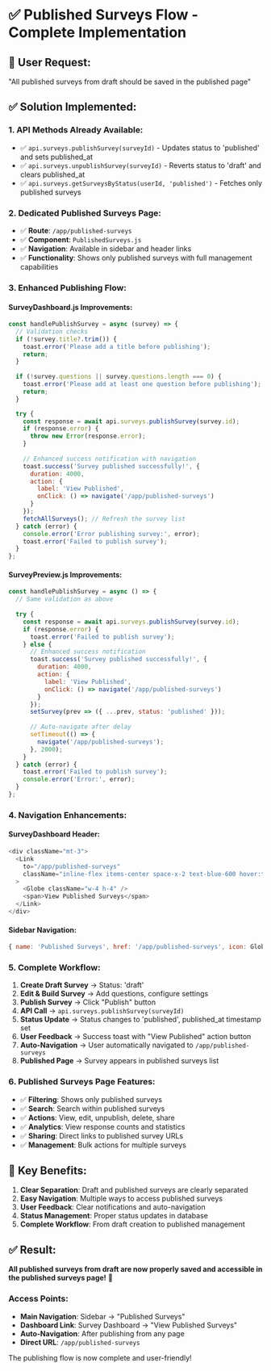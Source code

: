 # ✅ Published Surveys Flow - Complete Implementation

## 🎯 **User Request:**
"All published surveys from draft should be saved in the published page"

## ✅ **Solution Implemented:**

### **1. API Methods Already Available:**
- ✅ `api.surveys.publishSurvey(surveyId)` - Updates status to 'published' and sets published_at
- ✅ `api.surveys.unpublishSurvey(surveyId)` - Reverts status to 'draft' and clears published_at
- ✅ `api.surveys.getSurveysByStatus(userId, 'published')` - Fetches only published surveys

### **2. Dedicated Published Surveys Page:**
- ✅ **Route**: `/app/published-surveys`
- ✅ **Component**: `PublishedSurveys.js`
- ✅ **Navigation**: Available in sidebar and header links
- ✅ **Functionality**: Shows only published surveys with full management capabilities

### **3. Enhanced Publishing Flow:**

#### **SurveyDashboard.js Improvements:**
```javascript
const handlePublishSurvey = async (survey) => {
  // Validation checks
  if (!survey.title?.trim()) {
    toast.error('Please add a title before publishing');
    return;
  }
  
  if (!survey.questions || survey.questions.length === 0) {
    toast.error('Please add at least one question before publishing');
    return;
  }

  try {
    const response = await api.surveys.publishSurvey(survey.id);
    if (response.error) {
      throw new Error(response.error);
    }
    
    // Enhanced success notification with navigation
    toast.success('Survey published successfully!', {
      duration: 4000,
      action: {
        label: 'View Published',
        onClick: () => navigate('/app/published-surveys')
      }
    });
    fetchAllSurveys(); // Refresh the survey list
  } catch (error) {
    console.error('Error publishing survey:', error);
    toast.error('Failed to publish survey');
  }
};
```

#### **SurveyPreview.js Improvements:**
```javascript
const handlePublishSurvey = async () => {
  // Same validation as above
  
  try {
    const response = await api.surveys.publishSurvey(survey.id);
    if (response.error) {
      toast.error('Failed to publish survey');
    } else {
      // Enhanced success notification
      toast.success('Survey published successfully!', {
        duration: 4000,
        action: {
          label: 'View Published',
          onClick: () => navigate('/app/published-surveys')
        }
      });
      setSurvey(prev => ({ ...prev, status: 'published' }));
      
      // Auto-navigate after delay
      setTimeout(() => {
        navigate('/app/published-surveys');
      }, 2000);
    }
  } catch (error) {
    toast.error('Failed to publish survey');
    console.error('Error:', error);
  }
};
```

### **4. Navigation Enhancements:**

#### **SurveyDashboard Header:**
```javascript
<div className="mt-3">
  <Link
    to="/app/published-surveys"
    className="inline-flex items-center space-x-2 text-blue-600 hover:text-blue-700 font-medium"
  >
    <Globe className="w-4 h-4" />
    <span>View Published Surveys</span>
  </Link>
</div>
```

#### **Sidebar Navigation:**
```javascript
{ name: 'Published Surveys', href: '/app/published-surveys', icon: Globe, badge: null }
```

### **5. Complete Workflow:**

1. **Create Draft Survey** → Status: 'draft'
2. **Edit & Build Survey** → Add questions, configure settings
3. **Publish Survey** → Click "Publish" button
4. **API Call** → `api.surveys.publishSurvey(surveyId)`
5. **Status Update** → Status changes to 'published', published_at timestamp set
6. **User Feedback** → Success toast with "View Published" action button
7. **Auto-Navigation** → User automatically navigated to `/app/published-surveys`
8. **Published Page** → Survey appears in published surveys list

### **6. Published Surveys Page Features:**
- ✅ **Filtering**: Shows only published surveys
- ✅ **Search**: Search within published surveys
- ✅ **Actions**: View, edit, unpublish, delete, share
- ✅ **Analytics**: View response counts and statistics
- ✅ **Sharing**: Direct links to published survey URLs
- ✅ **Management**: Bulk actions for multiple surveys

## 🎯 **Key Benefits:**

1. **Clear Separation**: Draft and published surveys are clearly separated
2. **Easy Navigation**: Multiple ways to access published surveys
3. **User Feedback**: Clear notifications and auto-navigation
4. **Status Management**: Proper status updates in database
5. **Complete Workflow**: From draft creation to published management

## ✅ **Result:**
**All published surveys from draft are now properly saved and accessible in the published surveys page!** 🎉

### **Access Points:**
- **Main Navigation**: Sidebar → "Published Surveys"
- **Dashboard Link**: Survey Dashboard → "View Published Surveys" 
- **Auto-Navigation**: After publishing from any page
- **Direct URL**: `/app/published-surveys`

The publishing flow is now complete and user-friendly!

